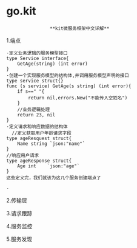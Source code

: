 # go.kit

 					**kit微服务框架中文详解**
1.端点
	

    ·定义业务逻辑的服务模型接口
    type Service interface{
    	GetAge(string) (int error)
    }
	·创建一个实现服务模型的结构体,并调用服务模型声明的接口
	type service struct{}
	func (s service) GetAge(s string) (int error){
		if s==" "{
			return nil,errors.New("不能传入空姓名")
		} 
		//业务逻辑处理
		return 23, nil
	}
	·定义请求和响应数据的结构体
	  //定义获取用户年龄请求字段
	type ageResquest struct{
	    Name string `json:"name"`
	}
	//响应用户请求
    type ageResponse struct{
        Age int    `json:"age"`
    }
    这些定义完，我们就该为这几个服务创建端点了

	·

2.传输层

3.请求跟踪

4.服务监控

5.服务发现